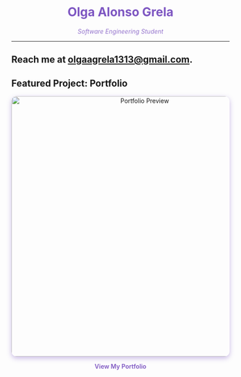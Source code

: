 <h1 align="center" style="color:#7e57c2;">Olga Alonso Grela</h1>
<p align="center" style="color:#9575cd; font-style: italic;">
  Software Engineering Student
</p>

---
Reach me at <a href="mailto:olgaagrela1313@gmail.com">olgaagrela1313@gmail.com</a>.
---

## Featured Project: Portfolio

<p align="center">
  <a href="https://yourusername.github.io/portfolio" target="_blank" rel="noopener">
    <img src="https://raw.githubusercontent.com/yourusername/portfolio/main/preview.png" alt="Portfolio Preview" width="600" style="border-radius: 12px; box-shadow: 0 4px 12px rgba(126, 87, 194, 0.4);" />
  </a>
</p>

<p align="center" style="font-weight: 600; color: #7e57c2;">
  <a href="https://yourusername.github.io/portfolio" target="_blank" rel="noopener" style="text-decoration: none; color: #7e57c2;">
    View My Portfolio
  </a>
</p>
